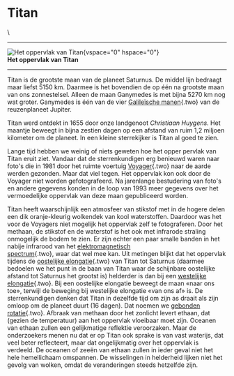 # Titan

\

  -----------------------------------------------------------------------
  ![Het oppervlak van Titan](plaatjes/saturnus-titan.jpg){vspace="0"
  hspace="0"}\
  **Het oppervlak van Titan**

  -----------------------------------------------------------------------

Titan is de grootste maan van de planeet Saturnus. De middel lijn
bedraagt maar liefst 5150 km. Daarmee is het bovendien de op één na
grootste maan van ons zonnestelsel. Alleen de maan Ganymedes is met
bijna 5270 km nog wat groter. Ganymedes is één van de vier [Galileïsche
manen](galileis.html){.two} van de reuzenplaneet Jupiter.

Titan werd ontdekt in 1655 door onze landgenoot *Christiaan Huygens*.
Het maantje beweegt in bijna zestien dagen op een afstand van ruim 1,2
miljoen kilometer om de planeet. In een kleine sterrekijker is Titan al
goed te zien.

Lange tijd hebben we weinig of niets geweten hoe het opper pervlak van
Titan eruit ziet. Vandaar dat de sterrenkundigen erg benieuwd waren naar
foto\'s die in 1981 door het ruimte voertuig
[Voyager](voyager.html){.two} naar de aarde werden gezonden. Maar dat
viel tegen. Het oppervlak kon ook door de Voyager niet worden
gefotografeerd. Na jarenlange bestudering van foto\'s en andere gegevens
konden in de loop van 1993 meer gegevens over het vermoedelijke
oppervlak van deze maan gepubliceerd worden.

Titan heeft waarschijnlijk een atmosfeer van stikstof met in de hogere
delen een dik oranje-kleurig wolkendek van kool waterstoffen. Daardoor
was het voor de Voyagers niet mogelijk het oppervlak zelf te
fotograferen. Door het methaan, de stikstof en de waterstof is het ook
met infrarode straling onmogelijk de bodem te zien. Er zijn echter een
paar smalle banden in het nabije infrarood van het [elektromagnetisch\
spectrum](elektrom.html){.two}, waar dat wel mee kan. Uit metingen
blijkt dat het oppervlak tijdens de [oostelijke
elongatie](elongati.html){.two} van Titan tot Saturnus (daarmee bedoelen
we het punt in de baan van Titan waar de schijnbare oostelijke afstand
tot Saturnus het grootst is) helderder is dan bij een [westelijke
elongatie](elongati.html){.two}. Bij een oostelijke elongatie beweegt de
maan «naar ons toe», terwijl de beweging bij westelijke elongatie «van
ons af» is. De sterrenkundigen denken dat Titan in dezelfde tijd om zijn
as draait als zijn omloop om de planeet duurt (16 dagen). Dat noemen we
[gebonden rotatie](libratie.html){.two}. Afbraak van methaan door het
zonlicht levert ethaan, dat (gezien de temperatuur) aan het oppervlak
vloeibaar moet zijn. Oceanen van ethaan zullen een gelijkmatige
reflektie veroorzaken. Maar de onderzoekers menen nu dat er op Titan ook
sprake is van vast waterijs, dat veel beter reflecteert, maar dat
ongelijkmatig over het oppervlak is verdeeld. De oceanen of zeeën van
ethaan zullen in ieder geval niet het hele hemellichaam omspannen. De
wisselingen in helderheid lijken niet het gevolg van wolken, omdat de
veranderingen steeds hetzelfde zijn.
